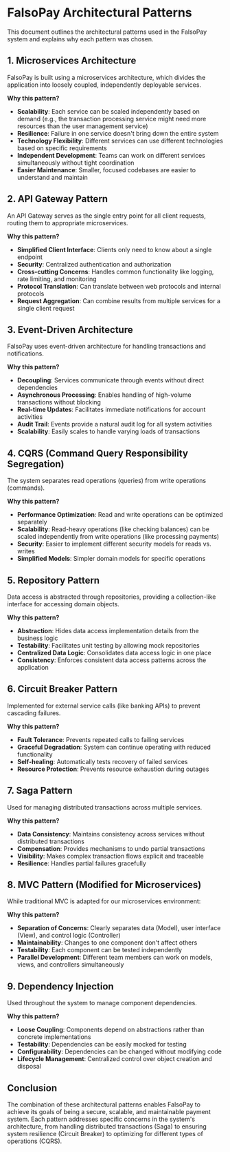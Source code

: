 # FalsoPay Architectural Patterns

This document outlines the architectural patterns used in the FalsoPay system and explains why each pattern was chosen.

## 1. Microservices Architecture

FalsoPay is built using a microservices architecture, which divides the application into loosely coupled, independently deployable services.

**Why this pattern?**
- **Scalability**: Each service can be scaled independently based on demand (e.g., the transaction processing service might need more resources than the user management service)
- **Resilience**: Failure in one service doesn't bring down the entire system
- **Technology Flexibility**: Different services can use different technologies based on specific requirements
- **Independent Development**: Teams can work on different services simultaneously without tight coordination
- **Easier Maintenance**: Smaller, focused codebases are easier to understand and maintain

## 2. API Gateway Pattern

An API Gateway serves as the single entry point for all client requests, routing them to appropriate microservices.

**Why this pattern?**
- **Simplified Client Interface**: Clients only need to know about a single endpoint
- **Security**: Centralized authentication and authorization
- **Cross-cutting Concerns**: Handles common functionality like logging, rate limiting, and monitoring
- **Protocol Translation**: Can translate between web protocols and internal protocols
- **Request Aggregation**: Can combine results from multiple services for a single client request

## 3. Event-Driven Architecture

FalsoPay uses event-driven architecture for handling transactions and notifications.

**Why this pattern?**
- **Decoupling**: Services communicate through events without direct dependencies
- **Asynchronous Processing**: Enables handling of high-volume transactions without blocking
- **Real-time Updates**: Facilitates immediate notifications for account activities
- **Audit Trail**: Events provide a natural audit log for all system activities
- **Scalability**: Easily scales to handle varying loads of transactions

## 4. CQRS (Command Query Responsibility Segregation)

The system separates read operations (queries) from write operations (commands).

**Why this pattern?**
- **Performance Optimization**: Read and write operations can be optimized separately
- **Scalability**: Read-heavy operations (like checking balances) can be scaled independently from write operations (like processing payments)
- **Security**: Easier to implement different security models for reads vs. writes
- **Simplified Models**: Simpler domain models for specific operations

## 5. Repository Pattern

Data access is abstracted through repositories, providing a collection-like interface for accessing domain objects.

**Why this pattern?**
- **Abstraction**: Hides data access implementation details from the business logic
- **Testability**: Facilitates unit testing by allowing mock repositories
- **Centralized Data Logic**: Consolidates data access logic in one place
- **Consistency**: Enforces consistent data access patterns across the application

## 6. Circuit Breaker Pattern

Implemented for external service calls (like banking APIs) to prevent cascading failures.

**Why this pattern?**
- **Fault Tolerance**: Prevents repeated calls to failing services
- **Graceful Degradation**: System can continue operating with reduced functionality
- **Self-healing**: Automatically tests recovery of failed services
- **Resource Protection**: Prevents resource exhaustion during outages

## 7. Saga Pattern

Used for managing distributed transactions across multiple services.

**Why this pattern?**
- **Data Consistency**: Maintains consistency across services without distributed transactions
- **Compensation**: Provides mechanisms to undo partial transactions
- **Visibility**: Makes complex transaction flows explicit and traceable
- **Resilience**: Handles partial failures gracefully

## 8. MVC Pattern (Modified for Microservices)

While traditional MVC is adapted for our microservices environment:

**Why this pattern?**
- **Separation of Concerns**: Clearly separates data (Model), user interface (View), and control logic (Controller)
- **Maintainability**: Changes to one component don't affect others
- **Testability**: Each component can be tested independently
- **Parallel Development**: Different team members can work on models, views, and controllers simultaneously

## 9. Dependency Injection

Used throughout the system to manage component dependencies.

**Why this pattern?**
- **Loose Coupling**: Components depend on abstractions rather than concrete implementations
- **Testability**: Dependencies can be easily mocked for testing
- **Configurability**: Dependencies can be changed without modifying code
- **Lifecycle Management**: Centralized control over object creation and disposal

## Conclusion

The combination of these architectural patterns enables FalsoPay to achieve its goals of being a secure, scalable, and maintainable payment system. Each pattern addresses specific concerns in the system's architecture, from handling distributed transactions (Saga) to ensuring system resilience (Circuit Breaker) to optimizing for different types of operations (CQRS). 